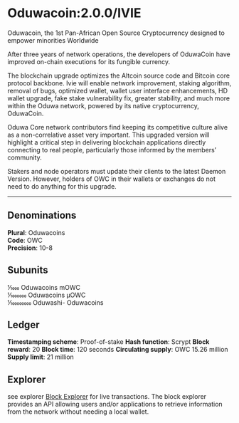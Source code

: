 Oduwacoin:2.0.0/IVIE
=====================================

Oduwacoin, the 1st Pan-African Open Source Cryptocurrency designed to empower minorities Worldwide

After three years of network operations, the developers of OduwaCoin have improved on-chain executions for its fungible currency.

The blockchain upgrade optimizes the Altcoin source code and Bitcoin core protocol backbone. Ivie will enable network improvement, staking algorithm, removal of bugs, optimized wallet, wallet user interface enhancements, HD wallet upgrade, fake stake vulnerability fix, greater stability, and much more within the Oduwa network, powered by its native cryptocurrency, OduwaCoin.

Oduwa Core network contributors find keeping its competitive culture alive as a non-correlative asset very important. This upgraded version will highlight a critical step in delivering blockchain applications directly connecting to real people, particularly those informed by the members’ community.

Stakers and node operators must update their clients to the latest Daemon Version. However, holders of OWC in their wallets or exchanges do not need to do anything for this upgrade.


---

## Denominations  
**Plural**: Oduwacoins  
**Code**: OWC  
**Precision**:	10-8

## Subunits	
1⁄1000	Oduwacoins mOWC  
1⁄1000000	Oduwacoins µOWC  
1⁄100000000	Oduwashi- Oduwacoins  


## Ledger
**Timestamping scheme**: Proof-of-stake
**Hash function**: Scrypt
**Block reward**:	20
**Block time**:	120 seconds
**Circulating supply**:	OWC 15.26 million
**Supply limit**:	21 million

## Explorer
see explorer [Block Explorer](https://oduwaexplorer.com) for live transactions. The block explorer provides an API allowing users and/or applications to retrieve information from the network without needing a local wallet.
